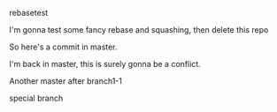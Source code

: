 rebasetest

I'm gonna test some fancy rebase and squashing, then delete this repo

So here's a commit in master.

I'm back in master, this is surely gonna be a conflict.

Another master after branch1-1

special branch

